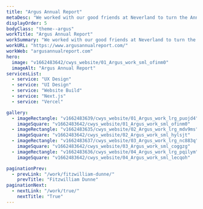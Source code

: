 ```yaml
---
title: "Argus Annual Report"
metaDesc: "We worked with our good friends at Neverland to turn the Annual Argus printed report into an immersive online experience."
displayOrder: 5
bodyClass: "theme--argus"
workTitle: "Argus Annual Report"
workSummary: "We worked with our good friends at Neverland to turn the Annual Argus printed report into an immersive online experience."
workURL: "https://www.argusannualreport.com/"
workWeb: "argusannualreport.com"
hero:
  image: "v1662483642/cwys_website/01_Argus_work_sml_ofinm0"
  imageAlt: "Argus Annual Report"
servicesList:
  - service: "UX Design"
  - service: "UI Design"
  - service: "Website Build"
  - service: "Next.js"  
  - service: "Vercel"

gallery:
  - imageRectangle: "v1662483639/cwys_website/01_Argus_work_lrg_puojd4"
    imageSquare: "v1662483642/cwys_website/01_Argus_work_sml_ofinm0"
  - imageRectangle: "v1662483635/cwys_website/02_Argus_work_lrg_mdv9ms"
    imageSquare: "v1662483642/cwys_website/02_Argus_work_sml_hylsjt"
  - imageRectangle: "v1662483637/cwys_website/03_Argus_work_lrg_nc883q"
    imageSquare: "v1662483642/cwys_website/03_Argus_work_sml_coggzg"
  - imageRectangle: "v1662483636/cwys_website/04_Argus_work_lrg_pqilym"
    imageSquare: "v1662483642/cwys_website/04_Argus_work_sml_lecqoh"

paginationPrev:
  - prevLink: "/work/fitzwilliam-dunne/"
    prevTitle: "Fitzwilliam Dunne"
paginationNext:
  - nextLink: "/work/true/"
    nextTitle: "True"
---
```

